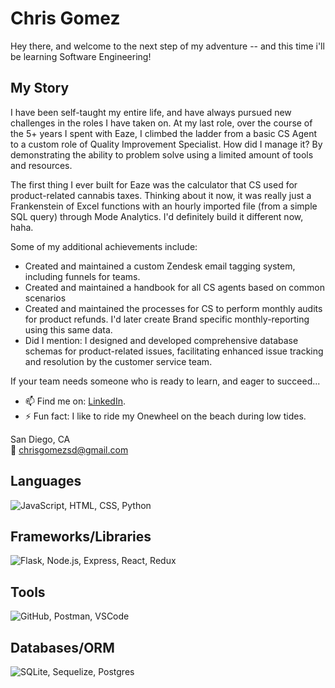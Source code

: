 # Chris Gomez

Hey there, and welcome to the next step of my adventure -- and this time i'll be learning Software Engineering!

## My Story

I have been self-taught my entire life, and have always pursued new challenges in the roles I have taken on.
At my last role, over the course of the 5+ years I spent with Eaze, I climbed the ladder from a basic CS Agent
to a custom role of Quality Improvement Specialist. How did I manage it? By demonstrating the ability to problem solve 
using a limited amount of tools and resources. 

The first thing I ever built for Eaze was the calculator that CS used for product-related cannabis taxes. Thinking about it now, 
it was really just a Frankenstein of Excel functions with an hourly imported file (from a simple SQL query) through Mode Analytics.
I'd definitely build it different now, haha.

Some of my additional achievements include:

- Created and maintained a custom Zendesk email tagging system, including funnels for teams.
- Created and maintained a handbook for all CS agents based on common scenarios
- Created and maintained the processes for CS to perform monthly audits for product refunds. I'd later create Brand specific monthly-reporting using this same data.
- Did I mention: I designed and developed comprehensive database schemas for product-related issues, facilitating enhanced issue tracking and resolution by the customer service team. 

If your team needs someone who is ready to learn, and eager to succeed...

- 📫 Find me on: [LinkedIn](https://www.linkedin.com/in/chris-gomez-714508158/).
- ⚡ Fun fact: I like to ride my Onewheel on the beach during low tides. 

San Diego, CA  
📧 chrisgomezsd@gmail.com

## Languages
![JavaScript, HTML, CSS, Python](https://skillicons.dev/icons?i=js,html,css,py)

## Frameworks/Libraries
![Flask, Node.js, Express, React, Redux](https://skillicons.dev/icons?i=flask,nodejs,express,react,redux)

## Tools
![GitHub, Postman, VSCode](https://skillicons.dev/icons?i=github,postman,vscode)

## Databases/ORM
![SQLite, Sequelize, Postgres](https://skillicons.dev/icons?i=sqlite,sequelize,postgres)
